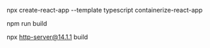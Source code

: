 npx create-react-app --template typescript containerize-react-app

npm run build

npx http-server@14.1.1 build